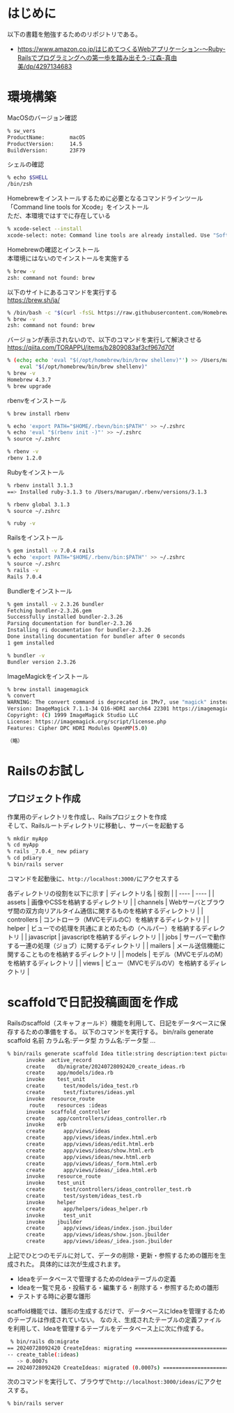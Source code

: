 # はじめに
以下の書籍を勉強するためのリポジトリである。
- https://www.amazon.co.jp/はじめてつくるWebアプリケーション-〜Ruby-Railsでプログラミングへの第一歩を踏み出そう-江森-真由美/dp/4297134683

# 環境構築
MacOSのバージョン確認
```sh
% sw_vers                                                      
ProductName:		macOS
ProductVersion:		14.5
BuildVersion:		23F79
```

シェルの確認
```sh
% echo $SHELL
/bin/zsh
```

Homebrewをインストールするために必要となるコマンドラインツール「Command line tools for Xcode」をインストール  
ただ、本環境ではすでに存在している
```sh
% xcode-select --install
xcode-select: note: Command line tools are already installed. Use "Software Update" in System Settings or the softwareupdate command line interface to install updates
```

Homebrewの確認とインストール  
本環境にはないのでインストールを実施する
```sh
% brew -v
zsh: command not found: brew
```
以下のサイトにあるコマンドを実行する  
https://brew.sh/ja/
```sh
% /bin/bash -c "$(curl -fsSL https://raw.githubusercontent.com/Homebrew/install/HEAD/install.sh)"
% brew -v
zsh: command not found: brew
```
バージョンが表示されないので、以下のコマンドを実行して解決させる  
https://qiita.com/TORAPPU/items/b2809083af3cf967d70f
```sh
% (echo; echo 'eval "$(/opt/homebrew/bin/brew shellenv)"') >> /Users/marugan/.zprofile
    eval "$(/opt/homebrew/bin/brew shellenv)"
% brew -v
Homebrew 4.3.7
% brew upgrade
```

rbenvをインストール
```sh
% brew install rbenv

% echo 'export PATH="$HOME/.rbevn/bin:$PATH"' >> ~/.zshrc
% echo 'eval "$(rbenv init -)"' >> ~/.zshrc
% source ~/.zshrc

% rbenv -v
rbenv 1.2.0
```

Rubyをインストール
```sh
% rbenv install 3.1.3
==> Installed ruby-3.1.3 to /Users/marugan/.rbenv/versions/3.1.3

% rbenv global 3.1.3
% source ~/.zshrc

% ruby -v
```

Railsをインストール
```sh
% gem install -v 7.0.4 rails
% echo 'export PATH="$HOME/.rbenv/bin:$PATH"' >> ~/.zshrc
% source ~/.zshrc
% rails -v                                               
Rails 7.0.4
```

Bundlerをインストール
```sh
% gem install -v 2.3.26 bundler
Fetching bundler-2.3.26.gem
Successfully installed bundler-2.3.26
Parsing documentation for bundler-2.3.26
Installing ri documentation for bundler-2.3.26
Done installing documentation for bundler after 0 seconds
1 gem installed

% bundler -v
Bundler version 2.3.26
```

ImageMagickをインストール
```sh
% brew install imagemagick
% convert
WARNING: The convert command is deprecated in IMv7, use "magick" instead of "convert" or "magick convert"
Version: ImageMagick 7.1.1-34 Q16-HDRI aarch64 22301 https://imagemagick.org
Copyright: (C) 1999 ImageMagick Studio LLC
License: https://imagemagick.org/script/license.php
Features: Cipher DPC HDRI Modules OpenMP(5.0) 

（略）
```

# Railsのお試し
## プロジェクト作成
作業用のディレクトリを作成し、Railsプロジェクトを作成  
そして、Railsルートディレクトリに移動し、サーバーを起動する
```sh
% mkdir myApp
% cd myApp
% rails _7.0.4_ new pdiary
% cd pdiary
% bin/rails server
```
コマンドを起動後に、`http://localhost:3000/`にアクセスする

各ディレクトリの役割を以下に示す
| ディレクトリ名 | 役割 |
| ---- | ---- |
| assets | 画像やCSSを格納するディレクトリ |
| channels | Webサーバとブラウザ間の双方向リアルタイム通信に関するものを格納するディレクトリ |
| controllers | コントローラ（MVCモデルのC）を格納するディレクトリ |
| helper | ビューでの処理を共通にまとめたもの（ヘルパー）を格納するディレクトリ |
| javascript | javascriptを格納するディレクトリ |
| jobs | サーバーで動作する一連の処理（ジョブ）に関するディレクトリ |
| mailers | メール送信機能に関することものを格納するディレクトリ |
| models | モデル（MVCモデルのM）を格納するディレクトリ |
| views | ビュー（MVCモデルのV）を格納するディレクトリ |

# scaffoldで日記投稿画面を作成
Railsのscaffold（スキャフォールド）機能を利用して、日記をデータベースに保存するための準備をする。
以下のコマンドを実行する。
bin/rails generate scaffold 名前 カラム名:データ型 カラム名:データ型 ...

```sh
% bin/rails generate scaffold Idea title:string description:text picture:string published_at:date
      invoke  active_record
      create    db/migrate/20240728092420_create_ideas.rb
      create    app/models/idea.rb
      invoke    test_unit
      create      test/models/idea_test.rb
      create      test/fixtures/ideas.yml
      invoke  resource_route
       route    resources :ideas
      invoke  scaffold_controller
      create    app/controllers/ideas_controller.rb
      invoke    erb
      create      app/views/ideas
      create      app/views/ideas/index.html.erb
      create      app/views/ideas/edit.html.erb
      create      app/views/ideas/show.html.erb
      create      app/views/ideas/new.html.erb
      create      app/views/ideas/_form.html.erb
      create      app/views/ideas/_idea.html.erb
      invoke    resource_route
      invoke    test_unit
      create      test/controllers/ideas_controller_test.rb
      create      test/system/ideas_test.rb
      invoke    helper
      create      app/helpers/ideas_helper.rb
      invoke      test_unit
      invoke    jbuilder
      create      app/views/ideas/index.json.jbuilder
      create      app/views/ideas/show.json.jbuilder
      create      app/views/ideas/_idea.json.jbuilder
```

上記でひとつのモデルに対して、データの削除・更新・参照するための雛形を生成された。
具体的には次が生成されます。
- Ideaをデータベースで管理するためのIdeaテーブルの定義
- Ideaを一覧で見る・投稿する・編集する・削除する・参照するための雛形
- テストする時に必要な雛形

scaffold機能では、雛形の生成するだけで、データベースにIdeaを管理するためのテーブルは作成されていない。
なのえ、生成されたテーブルの定義ファイルを利用して、Ideaを管理するテーブルをデータベース上に次に作成する。

```sh
 % bin/rails db:migrate
== 20240728092420 CreateIdeas: migrating ======================================
-- create_table(:ideas)
   -> 0.0007s
== 20240728092420 CreateIdeas: migrated (0.0007s) =============================
```

次のコマンドを実行して、ブラウザで`http://localhost:3000/ideas/`にアクセスする。
```sh
% bin/rails server
```



